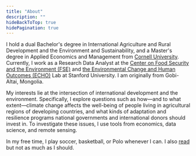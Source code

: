 ```yaml
---
title: "About"
description: ""
hideBackToTop: true
hidePagination: true
---
```


I hold a dual Bachelor's degree in International Agriculture and Rural Development and the Environment and Sustainability, and a Master's degree in Applied Economics and Management from [Cornell University](https://www.cornell.edu). Currently, I work as a Research Data Analyst at the [Center on Food Security and the Environment (FSE)](https://fse.fsi.stanford.edu) and [the Environmental Change and Human Outcomes (ECHO)](https://www.stanfordecholab.com) Lab at Stanford University. I am originally from Gobi-Altai, Mongolia. 

My interests lie at the intersection of international development and the environment. Specifically, I explore questions such as how—and to what extent—climate change affects the well-being of people living in agricultural regions of developing countries, and what kinds of adaptation and resilience programs national governments and international donors should invest in. To investigate these issues, I use tools from economics, data science, and remote sensing.

In my free time, I play soccer, basketball, or Polo whenever I can. I also [read](/library) but not as much as I should.
